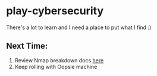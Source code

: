 # play-cybersecurity
There's a lot to learn and I need a place to put what I find :)

## Next Time:
1. Review Nmap breakdown docs [here](#nmapBreakdown)
2. Keep rolling with Oopsie machine